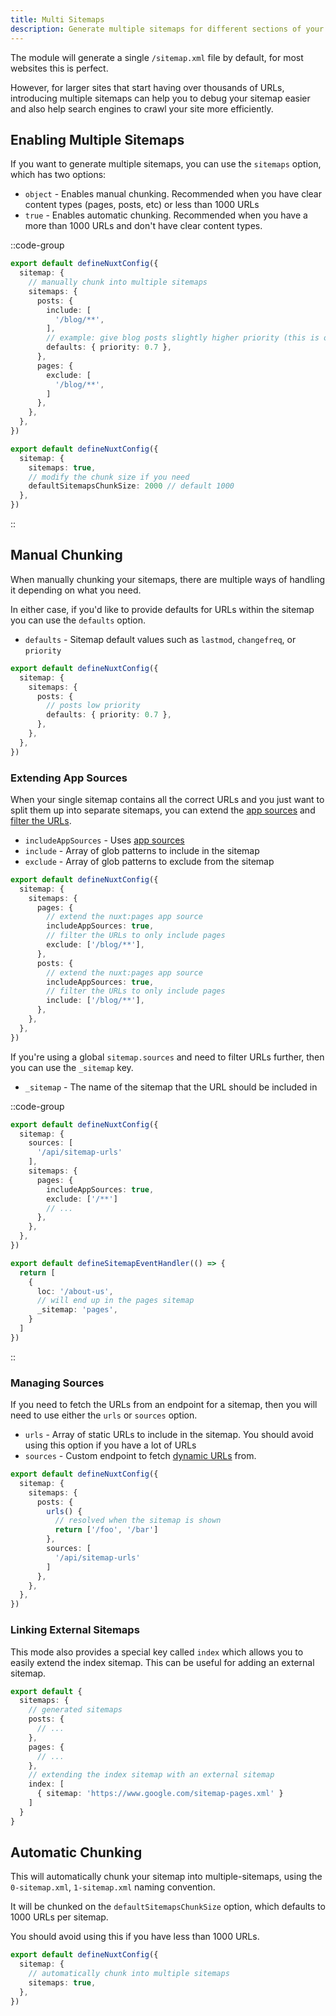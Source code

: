 ```yaml
---
title: Multi Sitemaps
description: Generate multiple sitemaps for different sections of your site.
---
```


The module will generate a single `/sitemap.xml` file by default, for most websites this is perfect.

However, for larger sites that start having over thousands of URLs, introducing multiple sitemaps can help
you to debug your sitemap easier and also help search engines to crawl your site more efficiently.

## Enabling Multiple Sitemaps

If you want to generate multiple sitemaps, you can use the `sitemaps` option, which has two options:
- `object` - Enables manual chunking. Recommended when you have clear content types (pages, posts, etc) or less than 1000 URLs
- `true` - Enables automatic chunking. Recommended when you have a more than 1000 URLs and don't have clear content types.

::code-group

```ts [Manual Chunking]
export default defineNuxtConfig({
  sitemap: {
    // manually chunk into multiple sitemaps
    sitemaps: {
      posts: {
        include: [
          '/blog/**',
        ],
        // example: give blog posts slightly higher priority (this is optional)
        defaults: { priority: 0.7 },
      },
      pages: {
        exclude: [
          '/blog/**',
        ]
      },
    },
  },
})
```

```ts [Automatic Chunking]
export default defineNuxtConfig({
  sitemap: {
    sitemaps: true,
    // modify the chunk size if you need
    defaultSitemapsChunkSize: 2000 // default 1000
  },
})
```

::

## Manual Chunking

When manually chunking your sitemaps, there are multiple ways of handling it depending on what you need.

In either case, if you'd like to provide defaults for URLs within the sitemap you can use the `defaults` option.

- `defaults` - Sitemap default values such as `lastmod`, `changefreq`, or `priority`

```ts
export default defineNuxtConfig({
  sitemap: {
    sitemaps: {
      posts: {
        // posts low priority
        defaults: { priority: 0.7 },
      },
    },
  },
})
```

### Extending App Sources

When your single sitemap contains all the correct URLs and you just want to split them up into separate sitemaps,
you can extend the [app sources](/sitemap/guides/data-sources) and [filter the URLs](/sitemap/guides/filtering-urls).

- `includeAppSources` - Uses [app sources](/sitemap/guides/data-sources)
- `include` - Array of glob patterns to include in the sitemap
- `exclude` - Array of glob patterns to exclude from the sitemap

```ts [nuxt.config.ts]
export default defineNuxtConfig({
  sitemap: {
    sitemaps: {
      pages: {
        // extend the nuxt:pages app source
        includeAppSources: true,
        // filter the URLs to only include pages
        exclude: ['/blog/**'],
      },
      posts: {
        // extend the nuxt:pages app source
        includeAppSources: true,
        // filter the URLs to only include pages
        include: ['/blog/**'],
      },
    },
  },
})
```

If you're using a global `sitemap.sources` and need to filter URLs further, then you can use the `_sitemap` key.

- `_sitemap` - The name of the sitemap that the URL should be included in

::code-group

```ts [nuxt.config.ts]
export default defineNuxtConfig({
  sitemap: {
    sources: [
      '/api/sitemap-urls'
    ],
    sitemaps: {
      pages: {
        includeAppSources: true,
        exclude: ['/**']
        // ...
      },
    },
  },
})
```

```ts [server/api/sitemap-urls.ts]
export default defineSitemapEventHandler(() => {
  return [
    {
      loc: '/about-us',
      // will end up in the pages sitemap
      _sitemap: 'pages',
    }
  ]
})
```

::

### Managing Sources

If you need to fetch the URLs from an endpoint for a sitemap, then you will need to use either the `urls` or `sources` option.

- `urls` - Array of static URLs to include in the sitemap. You should avoid using this option if you have a lot of URLs
- `sources` - Custom endpoint to fetch [dynamic URLs](/sitemap/guides/dynamic-urls) from.

```ts
export default defineNuxtConfig({
  sitemap: {
    sitemaps: {
      posts: {
        urls() {
          // resolved when the sitemap is shown
          return ['/foo', '/bar']
        },
        sources: [
          '/api/sitemap-urls'
        ]
      },
    },
  },
})
```

### Linking External Sitemaps

This mode also provides a special key called `index` which allows you to easily extend the index sitemap. This can be useful
for adding an external sitemap.

```ts
export default {
  sitemaps: {
    // generated sitemaps
    posts: {
      // ...
    },
    pages: {
      // ...
    },
    // extending the index sitemap with an external sitemap
    index: [
      { sitemap: 'https://www.google.com/sitemap-pages.xml' }
    ]
  }
}
```

## Automatic Chunking

This will automatically chunk your sitemap into multiple-sitemaps, using the `0-sitemap.xml`, `1-sitemap.xml` naming convention.

It will be chunked on the `defaultSitemapsChunkSize` option, which defaults to 1000 URLs per sitemap.

You should avoid using this if you have less than 1000 URLs.

```ts
export default defineNuxtConfig({
  sitemap: {
    // automatically chunk into multiple sitemaps
    sitemaps: true,
  },
})
```
